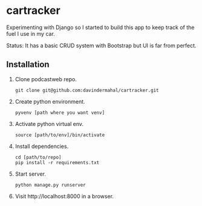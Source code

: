 # cartracker

Experimenting with Django so I started to build this app to keep track of the fuel I use in my car.

Status: It has a basic CRUD system with Bootstrap but UI is far from perfect. 


## Installation
1. Clone podcastweb repo.

    ```
    git clone git@github.com:davindermahal/cartracker.git
    ```
2. Create python environment.

   ```
   pyvenv [path where you want venv]
   ```
3. Activate python virtual env.

   ```
   source [path/to/env]/bin/activate
   ```
4. Install dependencies.

   ```
   cd [path/to/repo]
   pip install -r requirements.txt
   ```

5. Start server.

   ```
   python manage.py runserver
   ```

6. Visit http://localhost:8000 in a browser.
